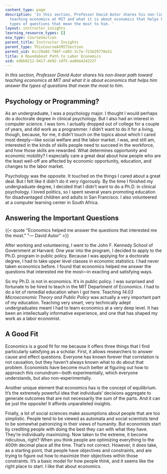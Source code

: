 ```yaml
---
content_type: page
description: 'In this section, Professor David Autor shares his non-linear path toward
  teaching economics at MIT and what it is about economics that helps him answer the
  types of questions that mean the most to him. '
layout: instructor_insights
learning_resource_types: []
ocw_type: CourseSection
parent_title: Instructor Insights
parent_type: ThisCourseAtMITSection
parent_uid: 6cc29a02-786f-cd02-3c7e-721b29770e51
title: A Roundabout Path to Labor Economics
uid: edbb8212-9417-de92-1df5-aa8da4242227
---
```


_In this section, Professor David Autor shares his non-linear path toward teaching economics at MIT and what it is about economics that helps him answer the types of questions that mean the most to him._ 

Psychology or Programming?
--------------------------

As an undergraduate, I was a psychology major. I thought I would perhaps do a doctorate degree in clinical psychology. But I also had an interest in computer science. I was torn. I actually dropped out of college for a couple of years, and did work as a programmer. I didn’t want to do it for a living, though, because, for me, it didn’t touch on the topics about which I cared most deeply—like social welfare and the labor market. I was, and still am, interested in the kinds of skills people need to succeed in the workforce, and how those skills are rewarded. What determines opportunity and economic mobility? I especially care a great deal about how people who are the least well-off are affected by economic opportunity, education, and changes to the labor market. 

Psychology was the opposite. It touched on the things I cared about a great deal. But I felt like it didn’t do it very rigorously. By the time I finished my undergraduate degree, I decided that I didn’t want to do a Ph.D. in clinical psychology. I loved politics, so I spent several years promoting education for disadvantaged children and adults in San Francisco. I also volunteered at a computer learning center in South Africa.

Answering the Important Questions
---------------------------------

{{< quote "Economics helped me answer the questions that interested me the most." "— David Autor" >}}

After working and volunteering, I went to the John F. Kennedy School of Government at Harvard. One year into the program, I decided to apply to the Ph.D. program in public policy. Because I was applying for a doctorate degree, I had to take upper level classes in economic statistics. I had never taken economics before. I found that economics helped me answer the questions that interested me the most—in exacting and satisfying ways. 

So my Ph.D. is not in economics. It’s in public policy. I was surprised and fortunate to be hired to teach in the MIT Department of Economics. I had to do a lot of remedial education when I got here. Teaching _14.03 Microeconomic Theory and Public Policy_ was actually a very important part of my education. Teaching very smart, very technically adept undergraduates meant I had to learn economics at a very deep level. It has been an intellectually informative experience, and one that has shaped my work as a labor economist. 

A Good Fit
----------

Economics is a good fit for me because it offers three things that I find particularly satisfying as a scholar. First, it allows researchers to answer cause and effect questions. Everyone has known forever that correlation is not causation, but they haven’t always known what to do about that problem. Economists have become much better at figuring out how to approach this conundrum—both experimentally, which everyone understands, but also non-experimentally.

Another unique element that economics has is the concept of equilibrium. It’s the extremely powerful idea that individuals’ decisions aggregate to generate outcomes that are not necessarily the sum of the parts. And it can be just the opposite! It affords unparalleled insights.

Finally, a lot of social sciences make assumptions about people that are too simplistic. People tend to be viewed as automata and social scientists tend to be somewhat patronizing in their views of humanity. But economists start by crediting people with doing the best they can with what they have. They’re individually maximizing. Now taken to the extreme, it become ridiculous, right? When you think people are optimizing everything to the 400th decimal place all the time. That’s not correct. However, it does take, as a starting point, that people have objectives and constraints, and are trying to figure out how to maximize their objectives within those constraints. It’s a basic model for how people think, and it seems like the right place to start. I like that about economics.
